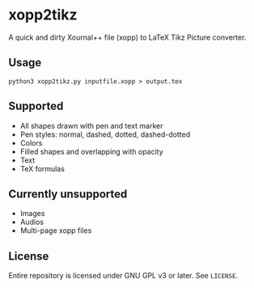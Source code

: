# xopp2tikz

A quick and dirty Xournal++ file (xopp) to LaTeX Tikz Picture converter.

## Usage

`python3 xopp2tikz.py inputfile.xopp > output.tex`

## Supported

- All shapes drawn with pen and text marker
- Pen styles: normal, dashed, dotted, dashed-dotted
- Colors
- Filled shapes and overlapping with opacity
- Text
- TeX formulas

## Currently unsupported

- Images
- Audios
- Multi-page xopp files

## License

Entire repository is licensed under GNU GPL v3 or later. See `LICENSE`.